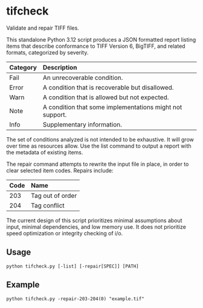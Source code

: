 
# tifcheck

Validate and repair TIFF files.

This standalone Python 3.12 script produces a JSON formatted report listing
items that describe conformance to TIFF Version 6, BigTIFF, and related
formats, categorized by severity.

Category | Description
---------|:--------------------------------------------------------
Fail     | An unrecoverable condition.
Error    | A condition that is recoverable but disallowed.
Warn     | A condition that is allowed but not expected.
Note     | A condition that some implementations might not support.
Info     | Supplementary information.

The set of conditions analyzed is not intended to be exhaustive.  It will
grow over time as resources allow.  Use the list command to output a report
with the metadata of existing items.

The repair command attempts to rewrite the input file in place, in order to
clear selected item codes.  Repairs include:

Code | Name
-----|:----------------
203  | Tag out of order
204  | Tag conflict

The current design of this script prioritizes minimal assumptions about
input, minimal dependencies, and low memory use.  It does not prioritize
speed optimization or integrity checking of i/o.

## Usage

```
python tifcheck.py [-list] [-repair[SPEC]] [PATH]
```

## Example

```
python tifcheck.py -repair-203-204(0) "example.tif"
```
